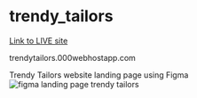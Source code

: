 # trendy_tailors

[Link to LIVE site](https://www.trendytailors.000webhostapp.com) <br>

trendytailors.000webhostapp.com

 Trendy Tailors website landing page using Figma
![figma landing page trendy tailors](https://user-images.githubusercontent.com/42762293/136190424-360d1f5f-3c7a-4a72-b5fe-dc1064edb61a.png)
